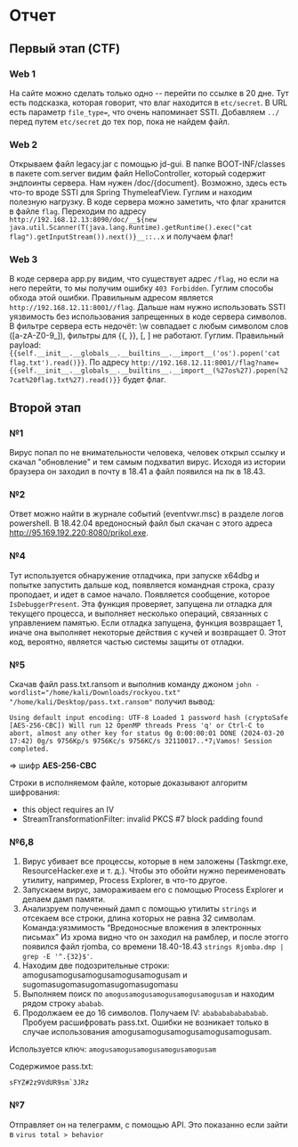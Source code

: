 # Отчет

## Первый этап (CTF)

### Web 1
На сайте можно сделать только одно -- перейти по ссылке в 20 дне.
Тут есть подсказка, которая говорит, что влаг находится в `etc/secret`.
В URL есть параметр `file_type=`, что очень напоминает SSTI.
Добавляем `../` перед путем `etc/secret` до тех пор, пока не найдем файл.


### Web 2
Открываем файл legacy.jar с помощью jd-gui. В папке BOOT-INF/classes в пакете com.server видим файл HelloController, который содержит эндпоинты сервера. Нам нужен /doc/{document}. Возможно, здесь есть что-то вроде SSTI для Spring ThymeleafView. Гуглим и находим полезную нагрузку. В коде сервера можно заметить, что флаг хранится в файле `flag`. Переходим по адресу `http://192.168.12.13:8090/doc/__${new java.util.Scanner(T(java.lang.Runtime).getRuntime().exec("cat flag").getInputStream()).next()}__::..x` и получаем флаг!


### Web 3
В коде сервера app.py видим, что существует адрес `/flag`, но если на него перейти, то мы получим ошибку `403 Forbidden`. Гуглим способы обхода этой ошибки. Правильным адресом является `http://192.168.12.11:8001//flag`. Дальше нам нужно использовать SSTI уязвимость без использования запрещенных в коде сервера символов. В фильтре сервера есть недочёт: \w совпадает с любым символом слов ([a-zA-Z0-9_]), фильтры для {{, }}, [, ] не работают. Гуглим. Правильный payload: `{{self.__init__.__globals__.__builtins__.__import__('os').popen('cat flag.txt').read()}}`.
По адресу `http://192.168.12.11:8001//flag?name={{self.__init__.__globals__.__builtins__.__import__(%27os%27).popen(%27cat%20flag.txt%27).read()}}` будет флаг.


## Второй этап

### №1
Вирус попал по не внимательности человека, человек открыл ссылку и скачал "обновление" и тем самым подхватил вирус.
Исходя из истории браузера он заходил в почту в 18.41 а файл появился на пк в 18.43.

### №2
Ответ можно найти в журнале событий (eventvwr.msc) в разделе логов powershell.
В 18.42.04 вредоносный файл был скачан с этого адреса http://95.169.192.220:8080/prikol.exe.

### №4
Тут используется обнаружение отладчика, при запуске x64dbg и попытке запустить дальше код, появляется командная строка, сразу проподает, и идет в самое начало. Появляется сообщение, которое \
`IsDebuggerPresent`. Эта функция проверяет, запущена ли отладка для текущего процесса, и выполняет несколько операций, связанных с управлением памятью. Если отладка запущена, функция возвращает 1, иначе она выполняет некоторые действия с кучей и возвращает 0. Этот код, вероятно, является частью системы защиты от отладки.

### №5
Скачав файл pass.txt.ransom и выполнив команду джоном `john -wordlist="/home/kali/Downloads/rockyou.txt" "/home/kali/Desktop/pass.txt.ransom"` получил вывод:
```
Using default input encoding: UTF-8 Loaded 1 password hash (cryptoSafe [AES-256-CBC]) Will run 12 OpenMP threads Press 'q' or Ctrl-C to abort, almost any other key for status 0g 0:00:00:01 DONE (2024-03-20 17:42) 0g/s 9756Kp/s 9756Kc/s 9756KC/s 32110017..*7¡Vamos! Session completed.
```
=> шифр **AES-256-CBC**

Строки в исполняемом файле, которые доказывают алгоритм шифрования:
- this object requires an IV
- StreamTransformationFilter: invalid PKCS #7 block padding found

### №6,8
1) Вирус убивает все процессы, которые в нем заложены (Taskmgr.exe, ResourceHacker.exe и т. д.). Чтобы это обойти нужно переименовать утилиту, например, Process Explorer, в что-то другое.
2) Запускаем вирус, замораживаем его с помощью Process Explorer и делаем дамп памяти.
3) Анализруем полученный дамп с помощью утилиты `strings` и отсекаем все строки, длина которых не равна 32 символам. Команда:уязмимость “Вредоносные вложения в электронных письмах” Из хрома видно что он заходил на рамблер, и после этогго появился файл rjomba, со времени 18.40-18.43 `strings Rjomba.dmp | grep -E '^.{32}$'`.
4) Находим две подозрительные строки: amogusamogusamogusamogusamogusam и sugomasugomasugomasugomasugomasu
5) Выполняем поиск по `amogusamogusamogusamogusamogusam` и находим рядом строку `ababab`.
6) Продолжаем ее до 16 символов. Получаем IV: `abababababababab`.
Пробуем расшифровать pass.txt. Ошибки не возникает только в случае использования amogusamogusamogusamogusamogusam.

Используется ключ: `amogusamogusamogusamogusamogusam`

Содержимое pass.txt:
```
sFYZ#2z9VdUR9sm`3JRz
```


### №7
Отправляет он на телеграмм, с помощью API. Это показанно если зайти в `virus total > behavior`